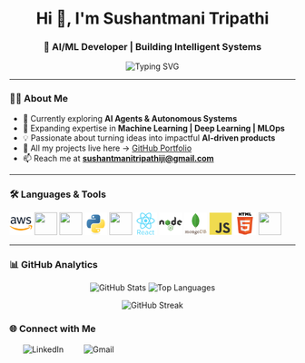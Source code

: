 <h1 align="center">Hi 👋, I'm Sushantmani Tripathi</h1>
<h3 align="center">🚀 AI/ML Developer | Building Intelligent Systems </h3>

<p align="center">
  <img src="https://readme-typing-svg.herokuapp.com?size=22&duration=4000&color=00C9FF&center=true&vCenter=true&width=600&lines=AI+%26+Machine+Learning+Enthusiast;Deep+Learning+%7C+AI+Agents;Building+Smart+Applications;Always+Learning+📚" alt="Typing SVG"/>
</p>

---

### 👨‍💻 About Me  
- 🔭 Currently exploring **AI Agents & Autonomous Systems**  
- 🌱 Expanding expertise in **Machine Learning | Deep Learning | MLOps**  
- 💡 Passionate about turning ideas into impactful **AI-driven products**  
- 📂 All my projects live here → [GitHub Portfolio](https://github.com/SushantmaniTripathi)  
- 📫 Reach me at **sushantmanitripathiji@gmail.com**

---


### 🛠️ Languages & Tools  
<p align="left"> 
  <a href="https://aws.amazon.com" target="_blank" rel="noreferrer"><img src="https://raw.githubusercontent.com/devicons/devicon/master/icons/amazonwebservices/amazonwebservices-original-wordmark.svg" width="40" height="40"/></a> 
  <a href="https://cloud.google.com" target="_blank" rel="noreferrer"><img src="https://www.vectorlogo.zone/logos/google_cloud/google_cloud-icon.svg" width="40" height="40"/></a> 
  <a href="https://firebase.google.com/" target="_blank" rel="noreferrer"><img src="https://www.vectorlogo.zone/logos/firebase/firebase-icon.svg" width="40" height="40"/></a> 
  <a href="https://www.python.org" target="_blank" rel="noreferrer"><img src="https://raw.githubusercontent.com/devicons/devicon/master/icons/python/python-original.svg" width="40" height="40"/></a> 
  <a href="https://www.tensorflow.org" target="_blank" rel="noreferrer"><img src="https://www.vectorlogo.zone/logos/tensorflow/tensorflow-icon.svg" width="40" height="40"/></a> 
  <a href="https://reactjs.org/" target="_blank" rel="noreferrer"><img src="https://raw.githubusercontent.com/devicons/devicon/master/icons/react/react-original-wordmark.svg" width="40" height="40"/></a> 
  <a href="https://nodejs.org" target="_blank" rel="noreferrer"><img src="https://raw.githubusercontent.com/devicons/devicon/master/icons/nodejs/nodejs-original-wordmark.svg" width="40" height="40"/></a> 
  <a href="https://www.mongodb.com/" target="_blank" rel="noreferrer"><img src="https://raw.githubusercontent.com/devicons/devicon/master/icons/mongodb/mongodb-original-wordmark.svg" width="40" height="40"/></a> 
  <a href="https://developer.mozilla.org/en-US/docs/Web/JavaScript" target="_blank" rel="noreferrer"><img src="https://raw.githubusercontent.com/devicons/devicon/master/icons/javascript/javascript-original.svg" width="40" height="40"/></a> 
  <a href="https://www.w3.org/html/" target="_blank" rel="noreferrer"><img src="https://raw.githubusercontent.com/devicons/devicon/master/icons/html5/html5-original-wordmark.svg" width="40" height="40"/></a> 
  <a href="https://reactnative.dev/" target="_blank" rel="noreferrer"><img src="https://reactnative.dev/img/header_logo.svg" width="40" height="40"/></a> 
</p>

---

### 📊 GitHub Analytics  
<p align="center">
  <img src="https://github-readme-stats.vercel.app/api?username=sushantmanitripathi&show_icons=true&theme=tokyonight&hide_border=true&rank_icon=github&hide=contribs" alt="GitHub Stats" height="160"/>
  <img src="https://github-readme-stats.vercel.app/api/top-langs?username=sushantmanitripathi&show_icons=true&layout=compact&theme=tokyonight&hide_border=true" alt="Top Languages" height="160"/>
</p>

<p align="center">
  <img src="https://github-readme-streak-stats.herokuapp.com/?user=sushantmanitripathi&theme=tokyonight&hide_border=true" alt="GitHub Streak"/>
</p>


### 🌐 Connect with Me  
<p align="left">
  <a href="https://linkedin.com/in/sushantmanitripathi" target="blank" style="text-decoration: none;">
    <img align="center" src="https://raw.githubusercontent.com/rahuldkjain/github-profile-readme-generator/master/src/images/icons/Social/linked-in-alt.svg" alt="LinkedIn" height="30" width="40"/>
  </a>
  <a href="mailto:sushantmanitripathiji@gmail.com" target="blank" style="text-decoration: none;">
    <img align="center" src="https://thumbs.dreamstime.com/b/gmail-logo-201003176.jpg" alt="Gmail" height="30" width="40"/>
  </a>
</p>
